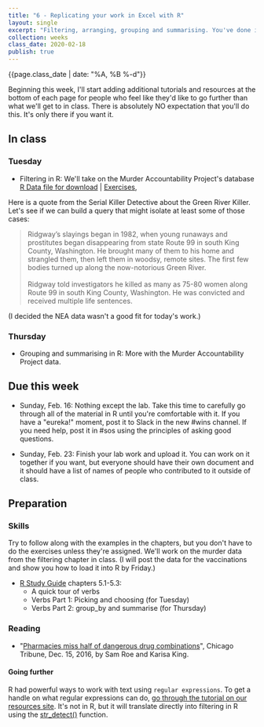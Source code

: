 ```yaml
---
title: "6 - Replicating your work in Excel with R"
layout: single
excerpt: "Filtering, arranging, grouping and summarising. You've done it all before, just not with the British spelling."
collection: weeks
class_date: 2020-02-18
publish: true
---
```

{{page.class_date | date: "%A, %B %-d"}}

Beginning this week, I'll start adding additional tutorials and resources at the bottom of each page for people who feel like they'd like to go further than what we'll get to in class. There is absolutely NO expectation that you'll do this.  It's only there if you want it.

## In class

### Tuesday

* Filtering in R: We'll take on the Murder Accountability Project's database <br>[R Data file for download](https://github.com/cronkitedata/rstudyguide/blob/master/data/murder_data.Rda?raw=true) \| [Exercises](https://cronkitedata.github.io/rstudyguide/A04-murders),

Here is a quote from the Serial Killer Detective about the Green River Killer. Let's see if we can build a query that might isolate at least some of those cases:

> Ridgway’s slayings began in 1982, when young runaways and prostitutes began disappearing from state Route 99 in south King County, Washington. He brought many of them to his home and strangled them, then left them in woodsy, remote sites. The first few bodies turned up along the now-notorious Green River.<br><br>Ridgway told investigators he killed as many as 75-80 women along Route 99 in south King County, Washington. He was convicted and received multiple life sentences.

(I decided the NEA data wasn't a good fit for today's work.)

### Thursday

* Grouping and summarising in R: More with the Murder Accountability Project data.

## Due this week

* Sunday, Feb. 16: Nothing except the lab. Take this time to carefully go through all of the material in R until you're comfortable with it.  If you have a "eureka!" moment, post it to Slack in the new #wins channel. If you need help, post it in #sos using the principles of asking good questions.

* Sunday, Feb. 23: Finish your lab work and upload it. You can work on it together if you want, but everyone should have their own document and it should have a list of names of people who contributed to it outside of class. 

## Preparation

### Skills

Try to follow along with the examples in the chapters, but you don't have to do the exercises unless they're assigned. We'll work on the murder data from the filtering chapter in class. (I will post the data for the vaccinations and show you how to load it into R by Friday.)

* [R Study Guide](https://cronkitedata.github.io/rstudyguide/030-intro-verbs) chapters 5.1-5.3:
  * A quick tour of verbs
  * Verbs Part 1: Picking and choosing (for Tuesday)
  * Verbs Part 2: group_by and summarise (for Thursday)


### Reading

* "[Pharmacies miss half of dangerous drug combinations](https://www.chicagotribune.com/investigations/ct-drug-interactions-pharmacy-met-20161214-story.html)", Chicago Tribune, Dec. 15, 2016, by Sam Roe and Karisa King.

#### Going further

R had powerful ways to work with text using `regular expressions`. To get a handle on what regular expressions can do, [go through the tutorial on our resources site]({{site.cdocs}}/special/regex-beginning). It's not in R, but it will translate directly into filtering in R using the [str_detect()](https://cran.r-project.org/web/packages/stringr/vignettes/stringr.html) function.  
